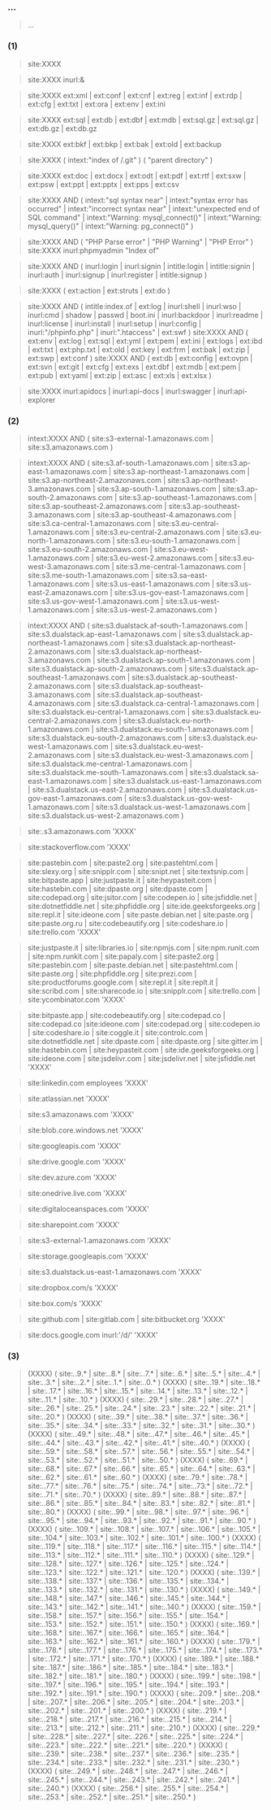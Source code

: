 ### ...

> ...

### (1)

> site:XXXX  

> site:XXXX  inurl:&

> site:XXXX  ext:xml | ext:conf | ext:cnf | ext:reg | ext:inf | ext:rdp | ext:cfg | ext:txt | ext:ora | ext:env | ext:ini

> site:XXXX  ext:sql | ext:db | ext:dbf | ext:mdb | ext:sql.gz | ext:sql.gz | ext:db.gz | ext:db.gz

> site:XXXX  ext:bkf | ext:bkp | ext:bak | ext:old | ext:backup

> site:XXXX  ( intext:"index of /.git" ) ( "parent directory" )

> site:XXXX  ext:doc | ext:docx | ext:odt | ext:pdf | ext:rtf | ext:sxw | ext:psw | ext:ppt | ext:pptx | ext:pps | ext:csv

> site:XXXX  AND ( intext:"sql syntax near" | intext:"syntax error has occurred" | intext:"incorrect syntax near" | intext:"unexpected end of SQL command" | intext:"Warning: mysql_connect()" | intext:"Warning: mysql_query()" | intext:"Warning: pg_connect()" )

> site:XXXX  AND ( "PHP Parse error" | "PHP Warning" | "PHP Error" )
> site:XXXX  inurl:phpmyadmin "Index of" 

> site:XXXX  AND ( inurl:login | inurl:signin | intitle:login | intitle:signin | inurl:auth | inurl:signup | inurl:register | intitle:signup )

> site:XXXX  ( ext:action | ext:struts | ext:do )

> site:XXXX  AND ( intitle:index.of | ext:log | inurl:shell | inurl:wso | inurl:cmd | shadow | passwd | boot.ini | inurl:backdoor | inurl:readme | inurl:license | inurl:install | inurl:setup | inurl:config | inurl:"/phpinfo.php" | inurl:".htaccess" | ext:swf )
> site:XXXX  AND ( ext:env | ext:log | ext:sql | ext:yml | ext:pem | ext:ini | ext:logs | ext:ibd | ext:txt | ext:php.txt | ext:old | ext:key | ext:frm | ext:bak | ext:zip | ext:swp | ext:conf )
> site:XXXX  AND ( ext:db | ext:config | ext:ovpn | ext:svn | ext:git | ext:cfg | ext:exs | ext:dbf | ext:mdb | ext:pem | ext:pub | ext:yaml | ext:zip | ext:asc | ext:xls | ext:xlsx )

> site:XXXX  inurl:apidocs | inurl:api-docs | inurl:swagger | inurl:api-explorer

### (2)

> intext:XXXX AND ( site:s3-external-1.amazonaws.com | site:s3.amazonaws.com )

> intext:XXXX AND ( site:s3.af-south-1.amazonaws.com | site:s3.ap-east-1.amazonaws.com | site:s3.ap-northeast-1.amazonaws.com | site:s3.ap-northeast-2.amazonaws.com | site:s3.ap-northeast-3.amazonaws.com | site:s3.ap-south-1.amazonaws.com | site:s3.ap-south-2.amazonaws.com | site:s3.ap-southeast-1.amazonaws.com | site:s3.ap-southeast-2.amazonaws.com | site:s3.ap-southeast-3.amazonaws.com | site:s3.ap-southeast-4.amazonaws.com | site:s3.ca-central-1.amazonaws.com | site:s3.eu-central-1.amazonaws.com | site:s3.eu-central-2.amazonaws.com | site:s3.eu-north-1.amazonaws.com | site:s3.eu-south-1.amazonaws.com | site:s3.eu-south-2.amazonaws.com | site:s3.eu-west-1.amazonaws.com | site:s3.eu-west-2.amazonaws.com | site:s3.eu-west-3.amazonaws.com | site:s3.me-central-1.amazonaws.com | site:s3.me-south-1.amazonaws.com | site:s3.sa-east-1.amazonaws.com | site:s3.us-east-1.amazonaws.com | site:s3.us-east-2.amazonaws.com | site:s3.us-gov-east-1.amazonaws.com | site:s3.us-gov-west-1.amazonaws.com | site:s3.us-west-1.amazonaws.com | site:s3.us-west-2.amazonaws.com )

> intext:XXXX AND ( site:s3.dualstack.af-south-1.amazonaws.com | site:s3.dualstack.ap-east-1.amazonaws.com | site:s3.dualstack.ap-northeast-1.amazonaws.com | site:s3.dualstack.ap-northeast-2.amazonaws.com | site:s3.dualstack.ap-northeast-3.amazonaws.com | site:s3.dualstack.ap-south-1.amazonaws.com | site:s3.dualstack.ap-south-2.amazonaws.com | site:s3.dualstack.ap-southeast-1.amazonaws.com | site:s3.dualstack.ap-southeast-2.amazonaws.com | site:s3.dualstack.ap-southeast-3.amazonaws.com | site:s3.dualstack.ap-southeast-4.amazonaws.com | site:s3.dualstack.ca-central-1.amazonaws.com | site:s3.dualstack.eu-central-1.amazonaws.com | site:s3.dualstack.eu-central-2.amazonaws.com | site:s3.dualstack.eu-north-1.amazonaws.com | site:s3.dualstack.eu-south-1.amazonaws.com | site:s3.dualstack.eu-south-2.amazonaws.com | site:s3.dualstack.eu-west-1.amazonaws.com | site:s3.dualstack.eu-west-2.amazonaws.com | site:s3.dualstack.eu-west-3.amazonaws.com | site:s3.dualstack.me-central-1.amazonaws.com | site:s3.dualstack.me-south-1.amazonaws.com | site:s3.dualstack.sa-east-1.amazonaws.com | site:s3.dualstack.us-east-1.amazonaws.com | site:s3.dualstack.us-east-2.amazonaws.com | site:s3.dualstack.us-gov-east-1.amazonaws.com | site:s3.dualstack.us-gov-west-1.amazonaws.com | site:s3.dualstack.us-west-1.amazonaws.com | site:s3.dualstack.us-west-2.amazonaws.com )

> site:.s3.amazonaws.com 'XXXX'

> site:stackoverflow.com 'XXXX'

> site:pastebin.com | site:paste2.org | site:pastehtml.com | site:slexy.org | site:snipplr.com | site:snipt.net | site:textsnip.com | site:bitpaste.app | site:justpaste.it | site:heypasteit.com | site:hastebin.com | site:dpaste.org | site:dpaste.com | site:codepad.org | site:jsitor.com | site:codepen.io | site:jsfiddle.net | site:dotnetfiddle.net | site:phpfiddle.org | site:ide.geeksforgeeks.org | site:repl.it | site:ideone.com | site:paste.debian.net | site:paste.org | site:paste.org.ru | site:codebeautify.org  | site:codeshare.io | site:trello.com 'XXXX'

> site:justpaste.it | site:libraries.io | site:npmjs.com | site:npm.runit.com | site:npm.runkit.com | site:papaly.com | site:paste2.org | site:pastebin.com | site:paste.debian.net | site:pastehtml.com | site:paste.org | site:phpfiddle.org | site:prezi.com | site:productforums.google.com | site:repl.it | site:replt.it | site:scribd.com | site:sharecode.io | site:snipplr.com | site:trello.com | site:ycombinator.com 'XXXX'

> site:bitpaste.app | site:codebeautify.org | site:codepad.co | site:codepad.co |site:ideone.com | site:codepad.org | site:codepen.io | site:codeshare.io | site:coggle.it | site:controlc.com | site:dotnetfiddle.net | site:dpaste.com | site:dpaste.org | site:gitter.im | site:hastebin.com | site:heypasteit.com | site:ide.geeksforgeeks.org | site:ideone.com | site:jsdelivr.com | site:jsdelivr.net | site:jsfiddle.net 'XXXX'

> site:linkedin.com employees 'XXXX'

> site:atlassian.net 'XXXX'

> site:s3.amazonaws.com 'XXXX'

> site:blob.core.windows.net 'XXXX'

> site:googleapis.com 'XXXX'

> site:drive.google.com 'XXXX'

> site:dev.azure.com 'XXXX'

> site:onedrive.live.com 'XXXX'

> site:digitaloceanspaces.com 'XXXX'

> site:sharepoint.com 'XXXX'

> site:s3-external-1.amazonaws.com 'XXXX'

> site:storage.googleapis.com 'XXXX'

> site:s3.dualstack.us-east-1.amazonaws.com 'XXXX'

> site:dropbox.com/s 'XXXX'

> site:box.com/s 'XXXX'

> site:github.com | site:gitlab.com | site:bitbucket.org 'XXXX'

> site:docs.google.com inurl:'/d/' 'XXXX'

### (3)

> (XXXX) ( site:*.*.9.* | site:*.*.8.* | site:*.*.7.* | site:*.*.6.* | site:*.*.5.* | site:*.*.4.* | site:*.*.3.* | site:*.*.2.* | site:*.*.1.* | site:*.*.0.* )
> (XXXX) ( site:*.*.19.* | site:*.*.18.* | site:*.*.17.* | site:*.*.16.* | site:*.*.15.* | site:*.*.14.* | site:*.*.13.* | site:*.*.12.* | site:*.*.11.* | site:*.*.10.* )
> (XXXX) ( site:*.*.29.* | site:*.*.28.* | site:*.*.27.* | site:*.*.26.* | site:*.*.25.* | site:*.*.24.* | site:*.*.23.* | site:*.*.22.* | site:*.*.21.* | site:*.*.20.* )
> (XXXX) ( site:*.*.39.* | site:*.*.38.* | site:*.*.37.* | site:*.*.36.* | site:*.*.35.* | site:*.*.34.* | site:*.*.33.* | site:*.*.32.* | site:*.*.31.* | site:*.*.30.* )
> (XXXX) ( site:*.*.49.* | site:*.*.48.* | site:*.*.47.* | site:*.*.46.* | site:*.*.45.* | site:*.*.44.* | site:*.*.43.* | site:*.*.42.* | site:*.*.41.* | site:*.*.40.* )
> (XXXX) ( site:*.*.59.* | site:*.*.58.* | site:*.*.57.* | site:*.*.56.* | site:*.*.55.* | site:*.*.54.* | site:*.*.53.* | site:*.*.52.* | site:*.*.51.* | site:*.*.50.* )
> (XXXX) ( site:*.*.69.* | site:*.*.68.* | site:*.*.67.* | site:*.*.66.* | site:*.*.65.* | site:*.*.64.* | site:*.*.63.* | site:*.*.62.* | site:*.*.61.* | site:*.*.60.* )
> (XXXX) ( site:*.*.79.* | site:*.*.78.* | site:*.*.77.* | site:*.*.76.* | site:*.*.75.* | site:*.*.74.* | site:*.*.73.* | site:*.*.72.* | site:*.*.71.* | site:*.*.70.* )
> (XXXX) ( site:*.*.89.* | site:*.*.88.* | site:*.*.87.* | site:*.*.86.* | site:*.*.85.* | site:*.*.84.* | site:*.*.83.* | site:*.*.82.* | site:*.*.81.* | site:*.*.80.* )
> (XXXX) ( site:*.*.99.* | site:*.*.98.* | site:*.*.97.* | site:*.*.96.* | site:*.*.95.* | site:*.*.94.* | site:*.*.93.* | site:*.*.92.* | site:*.*.91.* | site:*.*.90.* )
> (XXXX) ( site:*.*.109.* | site:*.*.108.* | site:*.*.107.* | site:*.*.106.* | site:*.*.105.* | site:*.*.104.* | site:*.*.103.* | site:*.*.102.* | site:*.*.101.* | site:*.*.100.* )
> (XXXX) ( site:*.*.119.* | site:*.*.118.* | site:*.*.117.* | site:*.*.116.* | site:*.*.115.* | site:*.*.114.* | site:*.*.113.* | site:*.*.112.* | site:*.*.111.* | site:*.*.110.* )
> (XXXX) ( site:*.*.129.* | site:*.*.128.* | site:*.*.127.* | site:*.*.126.* | site:*.*.125.* | site:*.*.124.* | site:*.*.123.* | site:*.*.122.* | site:*.*.121.* | site:*.*.120.* )
> (XXXX) ( site:*.*.139.* | site:*.*.138.* | site:*.*.137.* | site:*.*.136.* | site:*.*.135.* | site:*.*.134.* | site:*.*.133.* | site:*.*.132.* | site:*.*.131.* | site:*.*.130.* )
> (XXXX) ( site:*.*.149.* | site:*.*.148.* | site:*.*.147.* | site:*.*.146.* | site:*.*.145.* | site:*.*.144.* | site:*.*.143.* | site:*.*.142.* | site:*.*.141.* | site:*.*.140.* )
> (XXXX) ( site:*.*.159.* | site:*.*.158.* | site:*.*.157.* | site:*.*.156.* | site:*.*.155.* | site:*.*.154.* | site:*.*.153.* | site:*.*.152.* | site:*.*.151.* | site:*.*.150.* )
> (XXXX) ( site:*.*.169.* | site:*.*.168.* | site:*.*.167.* | site:*.*.166.* | site:*.*.165.* | site:*.*.164.* | site:*.*.163.* | site:*.*.162.* | site:*.*.161.* | site:*.*.160.* )
> (XXXX) ( site:*.*.179.* | site:*.*.178.* | site:*.*.177.* | site:*.*.176.* | site:*.*.175.* | site:*.*.174.* | site:*.*.173.* | site:*.*.172.* | site:*.*.171.* | site:*.*.170.* )
> (XXXX) ( site:*.*.189.* | site:*.*.188.* | site:*.*.187.* | site:*.*.186.* | site:*.*.185.* | site:*.*.184.* | site:*.*.183.* | site:*.*.182.* | site:*.*.181.* | site:*.*.180.* )
> (XXXX) ( site:*.*.199.* | site:*.*.198.* | site:*.*.197.* | site:*.*.196.* | site:*.*.195.* | site:*.*.194.* | site:*.*.193.* | site:*.*.192.* | site:*.*.191.* | site:*.*.190.* )
> (XXXX) ( site:*.*.209.* | site:*.*.208.* | site:*.*.207.* | site:*.*.206.* | site:*.*.205.* | site:*.*.204.* | site:*.*.203.* | site:*.*.202.* | site:*.*.201.* | site:*.*.200.* )
> (XXXX) ( site:*.*.219.* | site:*.*.218.* | site:*.*.217.* | site:*.*.216.* | site:*.*.215.* | site:*.*.214.* | site:*.*.213.* | site:*.*.212.* | site:*.*.211.* | site:*.*.210.* )
> (XXXX) ( site:*.*.229.* | site:*.*.228.* | site:*.*.227.* | site:*.*.226.* | site:*.*.225.* | site:*.*.224.* | site:*.*.223.* | site:*.*.222.* | site:*.*.221.* | site:*.*.220.* )
> (XXXX) ( site:*.*.239.* | site:*.*.238.* | site:*.*.237.* | site:*.*.236.* | site:*.*.235.* | site:*.*.234.* | site:*.*.233.* | site:*.*.232.* | site:*.*.231.* | site:*.*.230.* )
> (XXXX) ( site:*.*.249.* | site:*.*.248.* | site:*.*.247.* | site:*.*.246.* | site:*.*.245.* | site:*.*.244.* | site:*.*.243.* | site:*.*.242.* | site:*.*.241.* | site:*.*.240.* )
> (XXXX) ( site:*.*.256.* | site:*.*.255.* | site:*.*.254.* | site:*.*.253.* | site:*.*.252.* | site:*.*.251.* | site:*.*.250.* )
